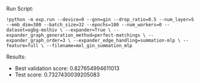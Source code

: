 Run Script:

`!python -m exp.run --device=0 --gnn=gin --drop_ratio=0.5 --num_layer=5 --emb_dim=300 --batch_size=32 --epochs=100 --num_workers=0 --dataset=ogbg-molhiv \
--expander=True \
--expander_graph_generation_method=perfect-matchings \
--expander_graph_order=3 \
--expander_edge_handling=summation-mlp \
--feature=full \
--filename=mol_gin_summation_mlp`

Results:
- Best validation score: 0.827654994611013
- Test score: 0.7327430039205083

